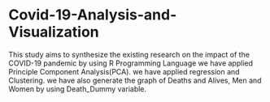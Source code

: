 # Covid-19-Analysis-and-Visualization
This study aims to synthesize the existing research on the impact of the COVID-19 pandemic by using R Programming Language
we have applied Principle Component Analysis(PCA).
we have applied regression and Clustering.
we have also generate the graph of Deaths and Alives, Men and Women by using Death_Dummy variable.
